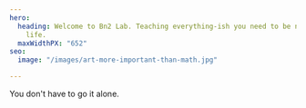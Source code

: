```yaml
---
hero:
  heading: Welcome to Bn2 Lab. Teaching everything-ish you need to be n2 school +
    life.
  maxWidthPX: "652"
seo:
  image: "/images/art-more-important-than-math.jpg"

---
```

You don't have to go it alone.
